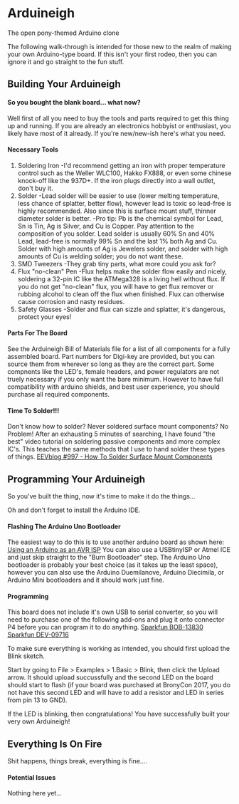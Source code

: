 # Arduineigh
The open pony-themed Arduino clone

The following walk-through is intended for those new to the realm of making your own Arduino-type board. If this isn't your first rodeo, then you can ignore it and go straight to the fun stuff.

## Building Your Arduineigh
#### So you bought the blank board... what now?
Well first of all you need to buy the tools and parts required to get this thing up and running. If you are already an electronics hobbyist or enthusiast, you likely have most of it already. If you're new/new-ish here's what you need.

#### Necessary Tools
1. Soldering Iron
    -I'd recommend getting an iron with proper temperature control such as the Weller WLC100, Hakko FX888, or even some chinese knock-off like the 937D+. If the iron plugs directly into a wall outlet, don't buy it.
2. Solder
    -Lead solder will be easier to use (lower melting temperature, less chance of splatter, better flow), however lead is toxic so lead-free is highly recommended. Also since this is surface mount stuff, thinner diameter solder is better.
    -Pro tip: Pb is the chemical symbol for Lead, Sn is Tin, Ag is Silver, and Cu is Copper. Pay attention to the composition of you solder. Lead solder is usually 60% Sn and 40% Lead, lead-free is normally 99% Sn and the last 1% both Ag and Cu. Solder with high amounts of Ag is Jewelers solder, and solder with high amounts of Cu is welding solder; you do not want these.
3. SMD Tweezers
    -They grab tiny parts, what more could you ask for?
4. Flux "no-clean" Pen
    -Flux helps make the solder flow easily and nicely, soldering a 32-pin IC like the ATMega328 is a living hell without flux. If you do not get "no-clean" flux, you will have to get flux remover or rubbing alcohol to clean off the flux when finished. Flux can otherwise cause corrosion and nasty residues.
5. Safety Glasses
    -Solder and flux can sizzle and splatter, it's dangerous, protect your eyes!

#### Parts For The Board
See the Arduineigh Bill of Materials file for a list of all components for a fully assembled board. Part numbers for Digi-key are provided, but you can source them from wherever so long as they are the correct part. Some compnents like the LED's, female headers, and power regulators are not truely necessary if you only want the bare minimum. However to have full compatibility with arduino shields, and best user experience, you should purchase all required components.

#### Time To Solder!!!
Don't know how to solder? Never soldered surface mount components? No Problem!
After an exhausting 5 minutes of searching, I have found "the best" video tutorial on soldering passive components and more complex IC's. This teaches the same methods that I use to hand solder these types of things.
[EEVblog #997 - How To Solder Surface Mount Components](https://www.youtube.com/watch?v=hoLf8gvvXXU)

## Programming Your Arduineigh
So you've built the thing, now it's time to make it do the things... 

Oh and don't forget to install the Arduino IDE.

#### Flashing The Arduino Uno Bootloader
The easiest way to do this is to use another arduino board as shown here: [Using an Arduino as an AVR ISP](https://www.arduino.cc/en/Tutorial/ArduinoISP)
You can also use a USBtinyISP or Atmel ICE and just skip straight to the "Burn Bootloader" step.
The Arduino Uno bootloader is probably your best choice (as it takes up the least space), however you can also use the Arduino Duemilanove, Arduino Diecimila, or Arduino Mini bootloaders and it should work just fine.

#### Programming
This board does not include it's own USB to serial converter, so you will need to purchase one of the following add-ons and plug it onto connector P4 before you can program it to do anything.
[Sparkfun BOB-13830](https://www.digikey.com/product-detail/en/sparkfun-electronics/BOB-13830/1568-1504-ND/6674603)
[Sparkfun DEV-09716](https://www.digikey.com/product-detail/en/sparkfun-electronics/DEV-09716/1568-1103-ND/5318745)

To make sure everything is working as intended, you should first upload the Blink sketch. 

Start by going to File > Examples > 1.Basic > Blink, then click the Upload arrow. It should upload succussfully and the second LED on the board should start to flash (if your board was purchased at BronyCon 2017, you do not have this second LED and will have to add a resistor and LED in series from pin 13 to GND).

If the LED is blinking, then congratulations! You have successfully built your very own Arduineigh!

## Everything Is On Fire
Shit happens, things break, everything is fine....

#### Potential Issues
Nothing here yet...
